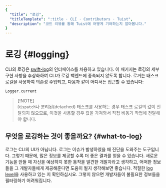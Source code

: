 ```yaml
---
{
  "title": "로깅",
  "titleTemplate": ":title · CLI · Contributors · Tuist",
  "description": "코드 리뷰를 통해 Tuist에 어떻게 기여하는지 알아봅니다."
}
---
```

# 로깅 {#logging}

CLI의 로깅은 [swift-log](https://github.com/apple/swift-log)의 인터페이스를 차용하고 있습니다. 이 패키지는 로깅의 세부 구현 사항을 추상화하여 CLI가 로깅 백엔드에 종속되지 않도록 합니다. 로거는 태스크 로컬을 사용하여 의존성 주입되고, 다음과 같이 어디서든 접근할 수 있습니다:

```bash
Logger.current
```

> [!NOTE]\
> `Dispatch`나 분리된(detached) 태스크를 사용하는 경우 태스크 로컬의 값이 전달되지 않으므로, 이것을 사용할 경우 값을 가져와서 직접 비동기 작업에 전달해야 합니다.

## 무엇을 로깅하는 것이 좋을까요? {#what-to-log}

로그는 CLI의 UI가 아닙니다. 로그는 이슈가 발생하였을 때 진단을 도와주는 도구입니다.
그렇기 때문에, 많은 정보를 제공할 수록 더 좋은 결과를 얻을 수 있습니다.
새로운 기능을 만들 때 자신을 예상하지 못한 동작을 발견한 개발자라고 생각하고, 어떠한 정보들을 그 개발자들에게 제공해준다면 도움이 될지 생각해보면 좋습니다.
적절한 [log level](https://www.swift.org/documentation/server/guides/libraries/log-levels.html)을 사용하고 있는 지 확인하십시요. 그렇지 않으면 개발자들이 불필요한 정보들을 필터링하기 어려워집니다.
